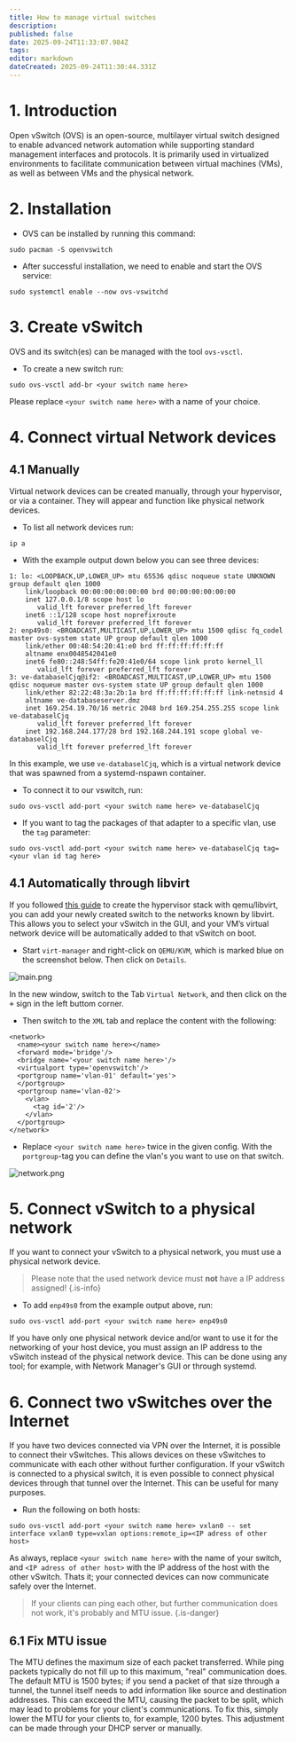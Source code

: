 ```yaml
---
title: How to manage virtual switches
description: 
published: false
date: 2025-09-24T11:33:07.984Z
tags: 
editor: markdown
dateCreated: 2025-09-24T11:30:44.331Z
---
```


# 1. Introduction
Open vSwitch (OVS) is an open-source, multilayer virtual switch designed to enable advanced network automation while supporting standard management interfaces and protocols. It is primarily used in virtualized environments to facilitate communication between virtual machines (VMs), as well as between VMs and the physical network.

# 2. Installation
- OVS can be installed by running this command:
```
sudo pacman -S openvswitch
```

- After successful installation, we need to enable and start the OVS service:
```
sudo systemctl enable --now ovs-vswitchd
```

# 3. Create vSwitch
OVS and its switch(es) can be managed with the tool `ovs-vsctl`.
- To create a new switch run:
```
sudo ovs-vsctl add-br <your switch name here>
```

Please replace `<your switch name here>` with a name of your choice.

# 4. Connect virtual Network devices
## 4.1 Manually
Virtual network devices can be created manually, through your hypervisor, or via a container. They will appear and function like physical network devices.

- To list all network devices run:
```
ip a
```
- With the example output down below you can see three devices:
```
1: lo: <LOOPBACK,UP,LOWER_UP> mtu 65536 qdisc noqueue state UNKNOWN group default qlen 1000
    link/loopback 00:00:00:00:00:00 brd 00:00:00:00:00:00
    inet 127.0.0.1/8 scope host lo
       valid_lft forever preferred_lft forever
    inet6 ::1/128 scope host noprefixroute 
       valid_lft forever preferred_lft forever
2: enp49s0: <BROADCAST,MULTICAST,UP,LOWER_UP> mtu 1500 qdisc fq_codel master ovs-system state UP group default qlen 1000
    link/ether 00:48:54:20:41:e0 brd ff:ff:ff:ff:ff:ff
    altname enx0048542041e0
    inet6 fe80::248:54ff:fe20:41e0/64 scope link proto kernel_ll 
       valid_lft forever preferred_lft forever
3: ve-databaselCjq@if2: <BROADCAST,MULTICAST,UP,LOWER_UP> mtu 1500 qdisc noqueue master ovs-system state UP group default qlen 1000
    link/ether 82:22:48:3a:2b:1a brd ff:ff:ff:ff:ff:ff link-netnsid 4
    altname ve-databaseserver.dmz
    inet 169.254.19.70/16 metric 2048 brd 169.254.255.255 scope link ve-databaselCjq
       valid_lft forever preferred_lft forever
    inet 192.168.244.177/28 brd 192.168.244.191 scope global ve-databaselCjq
       valid_lft forever preferred_lft forever
```

In this example, we use `ve-databaselCjq`, which is a virtual network device that was spawned from a systemd-nspawn container.

- To connect it to our vswitch, run:
```
sudo ovs-vsctl add-port <your switch name here> ve-databaselCjq
```

- If you want to tag the packages of that adapter to a specific vlan, use the `tag` parameter:
```
sudo ovs-vsctl add-port <your switch name here> ve-databaselCjq tag=<your vlan id tag here>
```

## 4.1 Automatically through libvirt
If you followed [this guide](/en/how-to/run-vms) to create the hypervisor stack with qemu/libvirt, you can add your newly created switch to the networks known by libvirt. This allows you to select your vSwitch in the GUI, and your VM’s virtual network device will be automatically added to that vSwitch on boot.

- Start `virt-manager` and right-click on `QEMU/KVM`, which is marked blue on the screenshot below. Then click on `Details`.

![main.png](/vswitch/main.png)

In the new window, switch to the Tab `Virtual Network`, and then click on the <kbd>+</kbd> sign in the left buttom corner. 
- Then switch to the `XML` tab and replace the content with the following:
```
<network>
  <name><your switch name here></name>
  <forward mode='bridge'/>
  <bridge name='<your switch name here>'/>
  <virtualport type='openvswitch'/>
  <portgroup name='vlan-01' default='yes'>
  </portgroup>
  <portgroup name='vlan-02'>
    <vlan>
      <tag id='2'/>
    </vlan>
  </portgroup>
</network>
```

- Replace `<your switch name here>` twice in the given config. With the `portgroup`-tag you can define the vlan's you want to use on that switch. 

![network.png](/vswitch/network.png)

# 5. Connect vSwitch to a physical network
If you want to connect your vSwitch to a physical network, you must use a physical network device.

> Please note that the used network device must **not** have a IP address assigned!
{.is-info}

- To add `enp49s0` from the example output above, run:
```
sudo ovs-vsctl add-port <your switch name here> enp49s0
```
If you have only one physical network device and/or want to use it for the networking of your host device, you must assign an IP address to the vSwitch instead of the physical network device. This can be done using any tool; for example, with Network Manager's GUI or through systemd.

# 6. Connect two vSwitches over the Internet
If you have two devices connected via VPN over the Internet, it is possible to connect their vSwitches. This allows devices on these vSwitches to communicate with each other without further configuration. If your vSwitch is connected to a physical switch, it is even possible to connect physical devices through that tunnel over the Internet. This can be useful for many purposes.

- Run the following on both hosts:
```
sudo ovs-vsctl add-port <your switch name here> vxlan0 -- set interface vxlan0 type=vxlan options:remote_ip=<IP adress of other host>
```

As always, replace `<your switch name here>` with the name of your switch, and `<IP adress of other host>` with the IP address of the host with the other vSwitch. Thats it; your connected devices can now communicate safely over the Internet.

> If your clients can ping each other, but further communication does not work, it's probably and MTU issue. 
{.is-danger}

## 6.1 Fix MTU issue
The MTU defines the maximum size of each packet transferred. While ping packets typically do not fill up to this maximum, "real" communication does. The default MTU is 1500 bytes; if you send a packet of that size through a tunnel, the tunnel itself needs to add information like source and destination addresses. This can exceed the MTU, causing the packet to be split, which may lead to problems for your client's communications. To fix this, simply lower the MTU for your clients to, for example, 1200 bytes. This adjustment can be made through your DHCP server or manually.  
